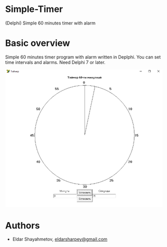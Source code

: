 # Simple-Timer
(Delphi) Simple 60 minutes timer with alarm

# Basic overview
Simple 60 minutes timer program with alarm written in Deplphi.
You can set time intervals and alarms.
Need Delphi 7 or later.

![](1.PNG)

# Authors

* Eldar Shayahmetov, eldarsharpey@gmail.com
